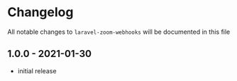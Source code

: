 # Changelog

All notable changes to `laravel-zoom-webhooks` will be documented in this file

## 1.0.0 - 2021-01-30

- initial release
